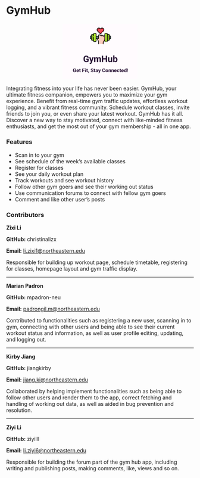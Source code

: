 # GymHub

<div style="text-align:center;">
  <img src="gymhub.png" alt="gymhub" width="40%" height="50%">
</div>

Integrating fitness into your life has never been easier. GymHub, your ultimate fitness companion, empowers you to maximize your gym experience. Benefit from real-time gym traffic updates, effortless workout logging, and a vibrant fitness community. Schedule workout classes, invite friends to join you, or even share your latest workout. GymHub has it all. Discover a new way to stay motivated, connect with like-minded fitness enthusiasts, and get the most out of your gym membership - all in one app.

### Features
-	Scan in to your gym
-	See schedule of the week’s available classes
-	Register for classes
-	See your daily workout plan
-	Track workouts and see workout history
-	Follow other gym goers and see their working out status
-	Use communication forums to connect with fellow gym goers
-	Comment and like other user’s posts

### Contributors

**Zixi Li**

**GitHub:** christinalizx

**Email:** li.zixi1@northeastern.edu

Responsible for building up workout page, schedule timetable, registering for classes, homepage layout and gym traffic display.
_____________________________
**Marian Padron**

**GitHub:** mpadron-neu

**Email:** padrongil.m@northeastern.edu

Contributed to functionalities such as registering a new user, scanning in to gym, connecting with other users and being able to see their current workout status and information, as well as user profile editing, updating, and logging out.
______________________________

**Kirby Jiang**

**GitHub:** jiangkirby

**Email:** jiang.ki@northeastern.edu

Collaborated by helping implement functionalities such as being able to follow other users and render them to the app, correct fetching and handling of working out data, as well as aided in bug prevention and resolution.
___________________________

**Ziyi Li**

**GitHub:** ziyilll

**Email:** li.ziyi6@northeastern.edu

Responsible for building the forum part of the gym hub app, including writing and publishing posts, making comments, like, views and so on.

